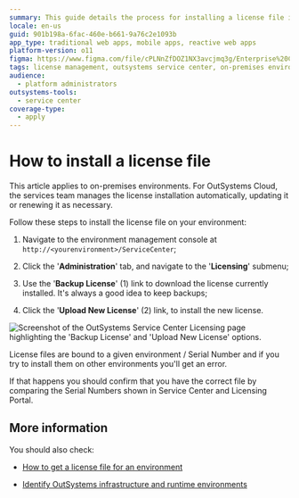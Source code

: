 ```yaml
---
summary: This guide details the process for installing a license file in OutSystems 11 (O11) on-premises environments.
locale: en-us
guid: 901b198a-6fac-460e-b661-9a76c2e1093b
app_type: traditional web apps, mobile apps, reactive web apps
platform-version: o11
figma: https://www.figma.com/file/cPLNnZfDOZ1NX3avcjmq3g/Enterprise%20Customers?node-id=3215:460
tags: license management, outsystems service center, on-premises environment, environment configuration
audience:
  - platform administrators
outsystems-tools:
  - service center
coverage-type:
  - apply
---
```


# How to install a license file

<div class="info" markdown="1">

This article applies to on-premises environments. For OutSystems Cloud, the services team manages the license installation automatically, updating it or renewing it as necessary.

</div>

Follow these steps to install the license file on your environment:

1. Navigate to the environment management console at `http://<yourenvironment>/ServiceCenter`;

1. Click the '**Administration**' tab, and navigate to the '**Licensing**' submenu;

1. Use the '**Backup License**' (1) link to download the license currently installed. It's always a good idea to keep backups;

1. Click the '**Upload New License**' (2) link, to install the new license.

![Screenshot of the OutSystems Service Center Licensing page highlighting the 'Backup License' and 'Upload New License' options.](images/licensing-update-ss.png "OutSystems Service Center Licensing Screen")

<div class="info" markdown="1">

License files are bound to a given environment / Serial Number and if you try to install them on other environments you'll get an error.

If that happens you should confirm that you have the correct file by comparing the Serial Numbers shown in Service Center and Licensing Portal.
</div>

## More information

You should also check:

* [How to get a license file for an environment](get-license-for-env.md)

* [Identify OutSystems infrastructure and runtime environments](https://success.outsystems.com/support/licensing/identify_outsystems_infrastructure_and_runtime_environments/)
